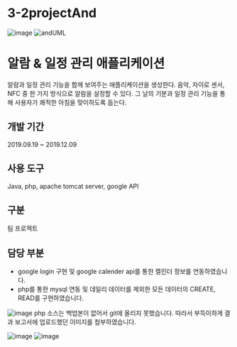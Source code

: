 # 3-2projectAnd

![image](https://user-images.githubusercontent.com/56015030/95094631-11673580-0765-11eb-8bf3-59fdcf255071.png)
![andUML](https://user-images.githubusercontent.com/56015030/95094102-7b330f80-0764-11eb-9dfa-bbbb7730dec9.gif)

# 알람 & 일정 관리 애플리케이션 
알람과 일정 관리 기능을 함께 보여주는 애플리케이션을 생성한다. 
음악, 자이로 센서, NFC 중 한 가지 방식으로 알람을 설정할 수 있다.
그 날의 기분과 일정 관리 기능을 통해 사용자가 쾌적한 아침을 맞이하도록 돕는다.
 

## 개발 기간
2019.09.19 ~ 2019.12.09

## 사용 도구 
Java, php, apache tomcat server, google API

## 구분 
팀 프로젝트 

## 담당 부분
* google login 구현 및 google calender api를 통한 캘린더 정보를 연동하였습니다.
* php를 통한 mysql 연동 및 데일리 데이터를 제외한 모든 데이터의 CREATE, READ를 구현하였습니다.

![image](https://user-images.githubusercontent.com/56015030/95094563-001e2900-0765-11eb-8570-39c6a7222afb.png)
php 소스는 백업본이 없어서 git에 올리지 못했습니다. 따라서 부득이하게 결과 보고서에 업로드했던 이미지를 첨부하였습니다. 

![image](https://user-images.githubusercontent.com/56015030/95094428-dbc24c80-0764-11eb-8d96-82372605aa03.png)
![image](https://user-images.githubusercontent.com/56015030/95094475-e846a500-0764-11eb-88ec-a38ae35ce6f0.png)
